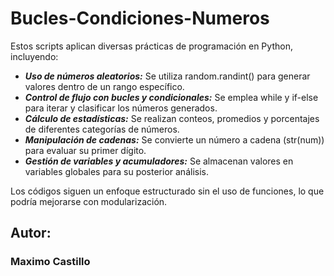 # Bucles-Condiciones-Numeros


Estos scripts aplican diversas prácticas de programación en Python, incluyendo:

+ **_Uso de números aleatorios:_** Se utiliza random.randint() para generar valores dentro de un rango específico.
+ **_Control de flujo con bucles y condicionales:_** Se emplea while y if-else para iterar y clasificar los números generados.
+ **_Cálculo de estadísticas:_** Se realizan conteos, promedios y porcentajes de diferentes categorías de números.
+ **_Manipulación de cadenas:_** Se convierte un número a cadena (str(num)) para evaluar su primer dígito.
+ **_Gestión de variables y acumuladores:_** Se almacenan valores en variables globales para su posterior análisis.

Los códigos siguen un enfoque estructurado sin el uso de funciones, lo que podría mejorarse con modularización.


## Autor: 
### Maximo Castillo
